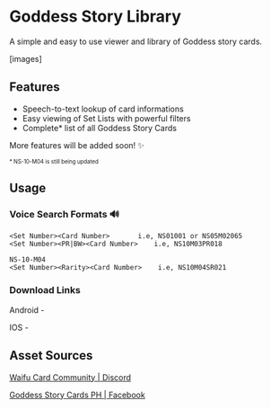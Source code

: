 # Goddess Story Library

A simple and easy to use viewer and library of Goddess story cards.

[images]

## Features

- Speech-to-text lookup of card informations
- Easy viewing of Set Lists with powerful filters
- Complete\* list of all Goddess Story Cards

More features will be added soon! ✨

<sub><sup>\* NS-10-M04 is still being updated</sup></sub>

## Usage

### Voice Search Formats 🔊

    <Set Number><Card Number> 		i.e, NS01001 or NS05M02065
    <Set Number><PR|BW><Card Number> 	i.e, NS10M03PR018

    NS-10-M04
    <Set Number><Rarity><Card Number>    i.e, NS10M04SR021

### Download Links

Android -

IOS -

## Asset Sources

[Waifu Card Community | Discord](https://discord.gg/waifucard)

[Goddess Story Cards PH | Facebook](https://www.facebook.com/groups/768146134112112)
